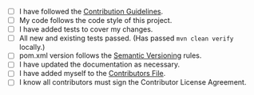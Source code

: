 - [ ] I have followed the [Contribution Guidelines](../blob/master/.github/CONTRIBUTING.md).
- [ ] My code follows the code style of this project.
- [ ] I have added tests to cover my changes.
- [ ] All new and existing tests passed. (Has passed ```mvn clean verify``` locally.)
- [ ] pom.xml version follows the [Semantic Versioning](https://semver.org/) rules.
- [ ] I have updated the documentation as necessary.
- [ ] I have added myself to the [Contributors File](../blob/master/CONTRIBUTORS.md).
- [ ] I know all contributors must sign the Contributor License Agreement.
